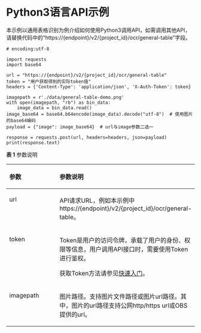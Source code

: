 # Python3语言API示例<a name="ocr_03_0127"></a>

本示例以通用表格识别为例介绍如何使用Python3调用API，如需调用其他API，请替换代码中的“https://\{endpoint\}/v2/\{project\_id\}/ocr/general-table”字段。

```
# encoding:utf-8

import requests
import base64

url = "https://{endpoint}/v2/{project_id}/ocr/general-table"
token = "用户获取得到的实际token值"
headers = {'Content-Type': 'application/json', 'X-Auth-Token': token}

imagepath = r'./data/general-table-demo.png'
with open(imagepath, "rb") as bin_data:
    image_data = bin_data.read()
image_base64 = base64.b64encode(image_data).decode("utf-8")  # 使用图片的base64编码
payload = {"image": image_base64}  # url与image参数二选一

response = requests.post(url, headers=headers, json=payload)
print(response.text)
```

**表 1**  参数说明

<a name="table81324219537"></a>
<table><thead align="left"><tr id="row111331921195312"><th class="cellrowborder" valign="top" width="30%" id="mcps1.2.3.1.1"><p id="p11331921205312"><a name="p11331921205312"></a><a name="p11331921205312"></a>参数</p>
</th>
<th class="cellrowborder" valign="top" width="70%" id="mcps1.2.3.1.2"><p id="p3133152117537"><a name="p3133152117537"></a><a name="p3133152117537"></a>参数说明</p>
</th>
</tr>
</thead>
<tbody><tr id="row161334219536"><td class="cellrowborder" valign="top" width="30%" headers="mcps1.2.3.1.1 "><p id="p2133122125317"><a name="p2133122125317"></a><a name="p2133122125317"></a>url</p>
</td>
<td class="cellrowborder" valign="top" width="70%" headers="mcps1.2.3.1.2 "><p id="p101331521115315"><a name="p101331521115315"></a><a name="p101331521115315"></a>API请求URL，例如本示例中https://{endpoint}/v2/{project_id}/ocr/general-table。</p>
</td>
</tr>
<tr id="row713352119530"><td class="cellrowborder" valign="top" width="30%" headers="mcps1.2.3.1.1 "><p id="p141333211539"><a name="p141333211539"></a><a name="p141333211539"></a>token</p>
</td>
<td class="cellrowborder" valign="top" width="70%" headers="mcps1.2.3.1.2 "><p id="p4840556171113"><a name="p4840556171113"></a><a name="p4840556171113"></a>Token是用户的访问令牌，承载了用户的身份、权限等信息，用户调用API接口时，需要使用Token进行鉴权。</p>
<p id="p1133721105312"><a name="p1133721105312"></a><a name="p1133721105312"></a>获取Token方法请参见<a href="https://support.huaweicloud.com/qs-ocr/ocr_05_0003.html" target="_blank" rel="noopener noreferrer">快速入门</a>。</p>
</td>
</tr>
<tr id="row4677351237"><td class="cellrowborder" valign="top" width="30%" headers="mcps1.2.3.1.1 "><p id="p767813512310"><a name="p767813512310"></a><a name="p767813512310"></a>imagepath</p>
</td>
<td class="cellrowborder" valign="top" width="70%" headers="mcps1.2.3.1.2 "><p id="p1967895113313"><a name="p1967895113313"></a><a name="p1967895113313"></a>图片路径。支持图片文件路径或图片url路径。其中，图片的url路径支持公网http/https url或OBS提供的url。</p>
</td>
</tr>
</tbody>
</table>

